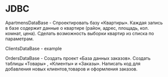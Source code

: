 # JDBC
ApartmensDataBase - Спроектировать базу «Квартиры». Каждая запись в базе содержит данные о квартире (район, адрес, площадь, кол. комнат, 
цена). Сделать возможность выборки квартир из списка по параметрам.

ClientsDataBase - example

OrdersDataBase - Создать проект «База данных заказов». Создать таблицы «Товары» , «Клиенты» и «Заказы». Написать код для добавления новых клиентов,товаров и оформления заказов.
